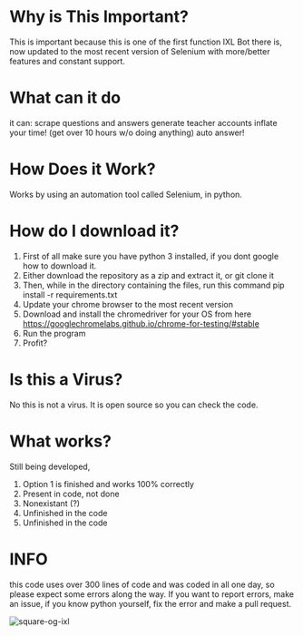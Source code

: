 # Why is This Important?
This is important because this is one of the first function IXL Bot there is, now updated to the most recent version of Selenium with more/better features and constant support.


# What can it do

it can:
scrape questions and answers 
generate teacher accounts
inflate your time! (get over 10 hours w/o doing anything)
auto answer!

# How Does it Work?
Works by using an automation tool called Selenium, in python.

# How do I download it?

1. First of all make sure you have python 3 installed, if you dont google how to download it.
2. Either download the repository as a zip and extract it, or git clone it
3. Then, while in the directory containing the files, run this command pip install -r requirements.txt
4. Update your chrome browser to the most recent version
5. Download and install the chromedriver for your OS from here https://googlechromelabs.github.io/chrome-for-testing/#stable
6. Run the program
7. Profit?

# Is this a Virus?
No this is not a virus. It is open source so you can check the code. 

# What works?
Still being developed,
1. Option 1 is finished and works 100% correctly
2. Present in code, not done
3. Nonexistant (?)
4. Unfinished in the code
5. Unfinished in the code

# INFO
this code uses over 300 lines of code and was coded in all one day, so please expect some errors along the way.
If you want to report errors, make an issue, if you know python yourself, fix the error and make a pull request.

<a><img src="https://i.ibb.co/yN0x0TG/square-og-ixl.png" alt="square-og-ixl" border="0"></a>

